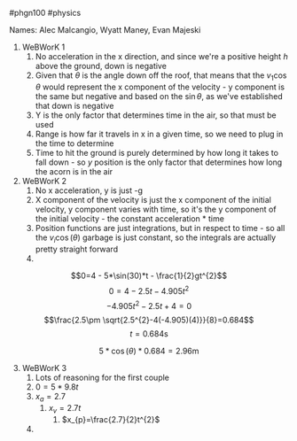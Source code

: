  #phgn100 #physics

Names: Alec Malcangio, Wyatt Maney, Evan Majeski
1. WeBWorK  1
	1. No acceleration in the x direction, and since we're a positive height $h$ above the ground, down is negative
	2. Given that $\theta$ is the angle down off the roof, that means that the $v_{1}\cos\theta$ would represent the x component of the velocity - y component is the same but negative and based on the $\sin\theta$, as we've established that down is negative
	3. Y is the only factor that determines time in the air, so that must be used
	4. Range is how far it travels in x in a given time, so we need to plug in the time to determine
	5. Time to hit the ground is purely determined by how long it takes to fall down - so $y$ position is the only factor that determines how long the acorn is in the air
2. WeBWorK 2
	1. No x acceleration, y is just -g
	2. X component of the velocity is just the x component of the initial velocity, y component varies with time, so it's the y component of the initial velocity - the constant acceleration * time
	3. Position functions are just integrations, but in respect to time - so all the $v_{i}\cos(\theta)$ garbage is just constant, so the integrals are actually pretty straight forward
	4. 

$$0=4 - 5*\sin(30)*t - \frac{1}{2}gt^{2}$$
$$0=4-2.5t -4.905t^2$$
$$-4.905t^{2}-2.5t+4=0$$
$$\frac{2.5\pm \sqrt{2.5^{2}-4(-4.905)(4)}}{8}=0.684$$
$$t=0.684\text{s}$$

$$5*\cos(\theta)*0.684= 2.96\text{m}$$


3. WeBWorK 3
	1. Lots of reasoning for the first couple
	2. $0=5*9.8t$
	4. $x_{a}=2.7$
		1. $x_{v}=2.7t$
			1. $x_{p}=\frac{2.7}{2}t^{2}$
	5. 